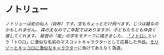 # ノトリュー

_ノトリューは蛇の仙人（自称）です。空もちょっとだけ飛べます。じつは龍なのかもしれません。
森の主なのでご年配ではありますが、子どもたちとも仲良く接してくれます。
能登の「能」の字をモチーフに描きました。_
[「ノトロ」](http://www.pref.ishikawa.jp/kodomoseisaku/notoro-kettei.html)という「ト○ロ」に激似な名前のマスコットキャラクターとして応募した作品。[モリゾーとキッコロに激似なキャラクター](http://ameblo.jp/poisontv/entry-10120739952.html)に負けてあえなく落選。
